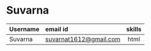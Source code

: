 # Suvarna

| Username | email id | skills |
| :----- | :-------- | :------------: |
| Suvarna | suvarnat1612@gmail.com | html |